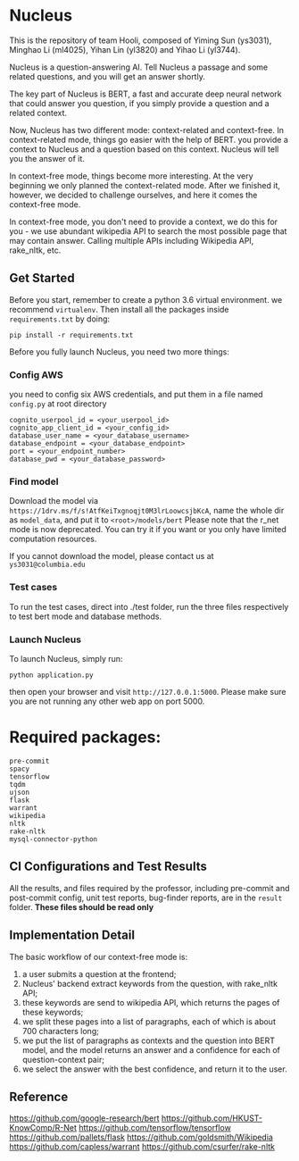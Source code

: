 # Nucleus

This is the repository of team Hooli, composed of Yiming Sun (ys3031), Minghao Li (ml4025), Yihan Lin (yl3820) and Yihao Li (yl3744).

Nucleus is a question-answering AI. Tell Nucleus a passage and some related questions, and you will get an answer shortly.

The key part of Nucleus is BERT, a fast and accurate deep neural network that could answer you question, if you simply provide a question and a related context.

Now, Nucleus has two different mode: context-related and context-free. In context-related mode, things go easier with the help of BERT. you provide a context to Nucleus and a question based on this context. Nucleus will tell you the answer of it.

In context-free mode, things become more interesting. At the very beginning we only planned the context-related mode. After we finished it, however, we decided to challenge ourselves, and here it comes the context-free mode.

In context-free mode, you don't need to provide a context, we do this for you - we use abundant wikipedia API to search the most possible page that may contain answer. Calling multiple APIs including Wikipedia API, rake_nltk, etc.


  
## Get Started

Before you start, remember to create a python 3.6 virtual environment. we recommend `virtualenv`. Then install all the packages inside `requirements.txt` by doing:

```angular2html
pip install -r requirements.txt
```

Before you fully launch Nucleus, you need two more things:

### Config AWS

you need to config six AWS credentials, and put them in a file named `config.py` at root directory

```angular2html
cognito_userpool_id = <your_userpool_id>
cognito_app_client_id = <your_config_id>
database_user_name = <your_database_username>
database_endpoint = <your_database_endpoint>
port = <your_endpoint_number>
database_pwd = <your_database_password>
```

### Find model

Download the model via `https://1drv.ms/f/s!AtfKeiTxgnoqjt0M3lrLoowcsjbKcA`, name the whole dir as `model_data`, and put it to `<root>/models/bert` Please note that the r_net mode is now deprecated. You can try it if you want or you only have limited computation resources.

If you cannot download the model, please contact us at `ys3031@columbia.edu`

### Test cases

To run the test cases, direct into ./test folder, run the three files respectively to test bert mode and database methods.

### Launch Nucleus

To launch Nucleus, simply run:

```angular2html
python application.py
```

then open your browser and visit `http://127.0.0.1:5000`. Please make sure you are not running any other web app on port 5000.

# Required packages:

```angular2html
pre-commit
spacy
tensorflow
tqdm
ujson
flask
warrant
wikipedia
nltk
rake-nltk
mysql-connector-python
```

## CI Configurations and Test Results 

All the results, and files required by the professor, including pre-commit and post-commit config, unit test reports, bug-finder reports, are in the `result` folder. **These files should be read only**

## Implementation Detail

The basic workflow of our context-free mode is:

1. a user submits a question at the frontend;
2. Nucleus' backend extract keywords from the question, with rake_nltk API;
3. these keywords are send to wikipedia API, which returns the pages of these keywords;
4. we split these pages into a list of paragraphs, each of which is about 700 characters long;
5. we put the list of paragraphs as contexts and the question into BERT model, and the model returns an answer and a confidence for each of question-context pair;
6. we select the answer with the best confidence, and return it to the user.

## Reference

https://github.com/google-research/bert
https://github.com/HKUST-KnowComp/R-Net
https://github.com/tensorflow/tensorflow
https://github.com/pallets/flask
https://github.com/goldsmith/Wikipedia
https://github.com/capless/warrant
https://github.com/csurfer/rake-nltk

